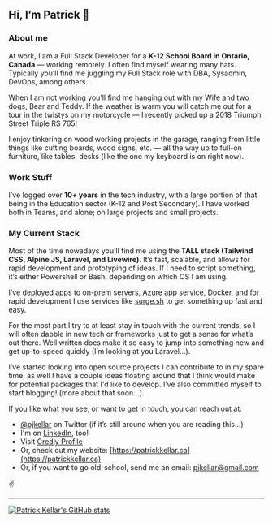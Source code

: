 ## Hi, I’m Patrick 👋

### About me
At work, I am a Full Stack Developer for a **K-12 School Board in Ontario, Canada** — working remotely. I often find myself wearing many hats. Typically you’ll find me juggling my Full Stack role with DBA, Sysadmin, DevOps, among others...

When I am not working you’ll find me hanging out with my Wife and two dogs, Bear and Teddy. If the weather is warm you will catch me out for a tour in the twistys on my motorcycle — I recently picked up a 2018 Triumph Street Triple RS 765!

I enjoy tinkering on wood working projects in the garage, ranging from little things like cutting boards, wood signs, etc. — all the way up to full-on furniture, like tables, desks (like the one my keyboard is on right now).

### Work Stuff

I’ve logged over **10+ years** in the tech industry, with a large portion of that being in the Education sector (K-12 and Post Secondary). I have worked both in Teams, and alone; on large projects and small projects.

### My Current Stack

Most of the time nowadays you’ll find me using the **TALL stack (Tailwind CSS, Alpine JS, Laravel, and Livewire)**. It’s fast, scalable, and allows for rapid development and prototyping of ideas. If I need to script something, it’s either Powershell or Bash, depending on which OS I am using.

I’ve deployed apps to on-prem servers, Azure app service, Docker, and for rapid development I use services like [surge.sh](http://surge.sh) to get something up fast and easy.

For the most part I try to at least stay in touch with the current trends, so I will often dabble in new tech or frameworks just to get a sense for what’s out there. Well written docs make it so easy to jump into something new and get up-to-speed quickly (I’m looking at you Laravel…).

I’ve started looking into open source projects I can contribute to in my spare time, as well I have a couple ideas floating around that I think would make for potential packages that I'd like to develop. I’ve also committed myself to start blogging! (more about that soon…).

If you like what you see, or want to get in touch, you can reach out at:
- [@pjkellar](https://twitter.com/pjkellar) on Twitter (if it’s still around when you are reading this…)
- I'm on [LinkedIn](https://www.linkedin.com/in/patrickjameskellar/), too!
- Visit [Credly Profile](https://www.credly.com/users/patrick-kellar)
- Or, check out my website: [https://patrickkellar.ca](https://patrickkellar.ca)
- Or, if you want to go old-school, send me an email: <pjkellar@gmail.com>

✌️

---
[![Patrick Kellar's GitHub stats](https://github-readme-stats.vercel.app/api?username=pjkellar&count_private=true&show_icons=true&theme=dark)](https://github.com/anuraghazra/github-readme-stats)
<!---
pjkellar/pjkellar is a ✨ special ✨ repository because its `README.md` (this file) appears on your GitHub profile.
You can click the Preview link to take a look at your changes.
--->
